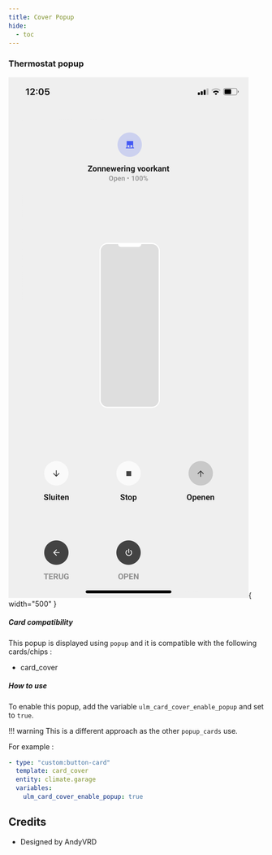 ```yaml
---
title: Cover Popup
hide:
  - toc
---
```

<!-- markdownlint-disable MD046 -->

### Thermostat popup

![Phone](../../assets/img/popup_cover.png){ width="500" }

##### Card compatibility

This popup is displayed using ``popup`` and it is compatible with the following cards/chips :

- card_cover

##### How to use

To enable this popup, add the variable ``ulm_card_cover_enable_popup`` and set to ``true``.

!!! warning
    This is a different approach as the other `popup_cards` use.

For example :

```yaml
- type: "custom:button-card"
  template: card_cover
  entity: climate.garage
  variables:
    ulm_card_cover_enable_popup: true
```

## Credits

- Designed by AndyVRD
